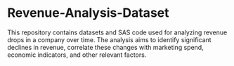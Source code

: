 # Revenue-Analysis-Dataset
This repository contains datasets and SAS code used for analyzing revenue drops in a company over time. The analysis aims to identify significant declines in revenue, correlate these changes with marketing spend, economic indicators, and other relevant factors. 
